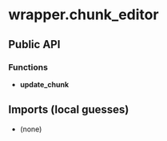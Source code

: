 # wrapper.chunk_editor

## Public API


### Functions
- **update_chunk**

## Imports (local guesses)
- (none)